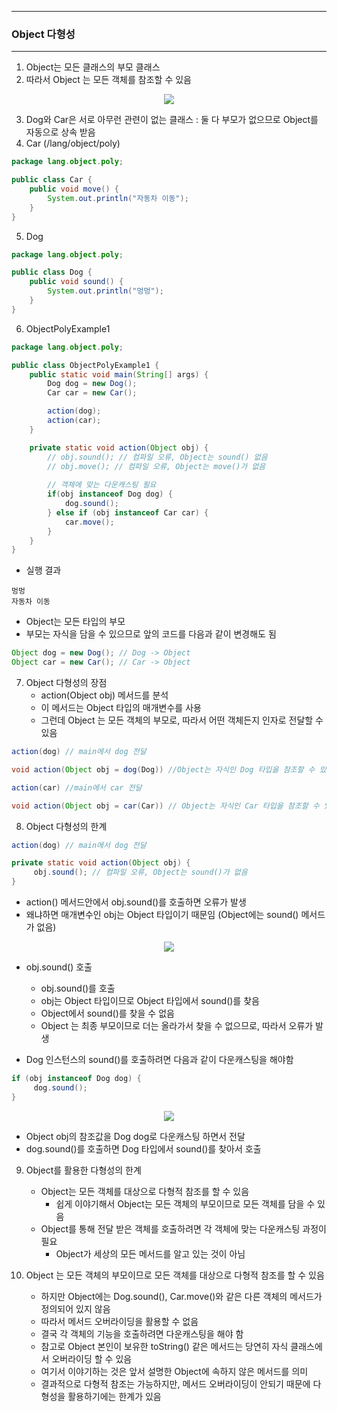 -----
### Object 다형성
-----
1. Object는 모든 클래스의 부모 클래스
2. 따라서 Object 는 모든 객체를 참조할 수 있음
<div align="center">
<img src="https://github.com/user-attachments/assets/18e11849-b634-4613-b725-cb98c3702893">
</div>

3. Dog와 Car은 서로 아무런 관련이 없는 클래스 : 둘 다 부모가 없으므로 Object를 자동으로 상속 받음
4. Car (/lang/object/poly)
```java
package lang.object.poly;

public class Car {
    public void move() {
        System.out.println("자동차 이동");
    }
}
```

5. Dog
```java
package lang.object.poly;

public class Dog {
    public void sound() {
        System.out.println("멍멍");
    }
}
```

6. ObjectPolyExample1
```java
package lang.object.poly;

public class ObjectPolyExample1 {
    public static void main(String[] args) {
        Dog dog = new Dog();
        Car car = new Car();

        action(dog);
        action(car);
    }

    private static void action(Object obj) {
        // obj.sound(); // 컴파일 오류, Object는 sound() 없음
        // obj.move(); // 컴파일 오류, Object는 move()가 없음
        
        // 객체에 맞는 다운캐스팅 필요
        if(obj instanceof Dog dog) {
            dog.sound();
        } else if (obj instanceof Car car) {
            car.move();
        }
    }
}
```
  - 실행 결과
```
멍멍
자동차 이동
```

   - Object는 모든 타입의 부모
   - 부모는 자식을 담을 수 있으므로 앞의 코드를 다음과 같이 변경해도 됨
```java
Object dog = new Dog(); // Dog -> Object
Object car = new Car(); // Car -> Object
```

7. Object 다형성의 장점
   - action(Object obj) 메서드를 분석
   - 이 메서드는 Object 타입의 매개변수를 사용
   - 그런데 Object 는 모든 객체의 부모로, 따라서 어떤 객체든지 인자로 전달할 수 있음
```java
action(dog) // main에서 dog 전달

void action(Object obj = dog(Dog)) //Object는 자식인 Dog 타입을 참조할 수 있음
```
```java
action(car) //main에서 car 전달

void action(Object obj = car(Car)) // Object는 자식인 Car 타입을 참조할 수 있음
```

8. Object 다형성의 한계
```java
action(dog) // main에서 dog 전달

private static void action(Object obj) {
     obj.sound(); // 컴파일 오류, Object는 sound()가 없음
}
```
   - action() 메서드안에서 obj.sound()를 호출하면 오류가 발생
   - 왜냐하면 매개변수인 obj는 Object 타입이기 때문임 (Object에는 sound() 메서드가 없음)

<div align="center">
<img src="https://github.com/user-attachments/assets/99ab26ab-497f-4e5c-9b49-b07d9f4d3ef6">
</div>

   - obj.sound() 호출
      + obj.sound()를 호출
      + obj는 Object 타입이므로 Object 타입에서 sound()를 찾음
      + Object에서 sound()를 찾을 수 없음
      + Object 는 최종 부모이므로 더는 올라가서 찾을 수 없으므로, 따라서 오류가 발생
  
   - Dog 인스턴스의 sound()를 호출하려면 다음과 같이 다운캐스팅을 해야함
```java
if (obj instanceof Dog dog) {
     dog.sound();
}
```

<div align="center">
<img src="https://github.com/user-attachments/assets/85aa0596-01f6-49d8-8f63-3df75f35f010">
</div>

   - Object obj의 참조값을 Dog dog로 다운캐스팅 하면서 전달
   - dog.sound()를 호출하면 Dog 타입에서 sound()를 찾아서 호출

9. Object를 활용한 다형성의 한계
   - Object는 모든 객체를 대상으로 다형적 참조를 할 수 있음
      + 쉽게 이야기해서 Object는 모든 객체의 부모이므로 모든 객체를 담을 수 있음
   - Object를 통해 전달 받은 객체를 호출하려면 각 객체에 맞는 다운캐스팅 과정이 필요
      + Object가 세상의 모든 메서드를 알고 있는 것이 아님

10. Object 는 모든 객체의 부모이므로 모든 객체를 대상으로 다형적 참조를 할 수 있음
    - 하지만 Object에는 Dog.sound(), Car.move()와 같은 다른 객체의 메서드가 정의되어 있지 않음
    - 따라서 메서드 오버라이딩을 활용할 수 없음
    - 결국 각 객체의 기능을 호출하려면 다운캐스팅을 해야 함
    - 참고로 Object 본인이 보유한 toString() 같은 메서드는 당연히 자식 클래스에서 오버라이딩 할 수 있음
    - 여기서 이야기하는 것은 앞서 설명한 Object에 속하지 않은 메서드를 의미
    - 결과적으로 다형적 참조는 가능하지만, 메서드 오버라이딩이 안되기 때문에 다형성을 활용하기에는 한계가 있음
